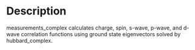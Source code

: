 # Description
measurements_complex calculates charge, spin, s-wave, p-wave, and d-wave correlation functions using ground state eigenvectors solved by hubbard_complex.
